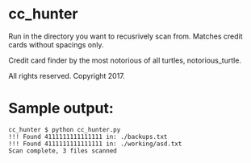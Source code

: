 # cc_hunter

Run in the directory you want to recusrively scan from. 
Matches credit cards without spacings only.

Credit card finder by the most notorious of all turtles, notorious_turtle.

All rights reserved. Copyright 2017.

# Sample output:

    cc_hunter $ python cc_hunter.py
    !!! Found 4111111111111111 in: ./backups.txt
    !!! Found 4111111111111111 in: ./working/asd.txt
    Scan complete, 3 files scanned

